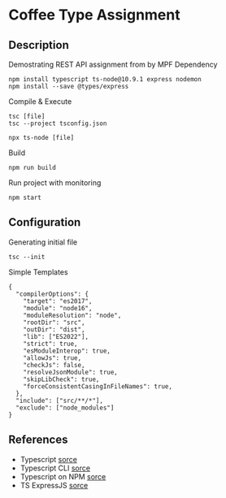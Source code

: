 # Coffee Type Assignment

## Description
Demostrating REST API assignment from by MPF
Dependency
```
npm install typescript ts-node@10.9.1 express nodemon
npm install --save @types/express
```
Compile & Execute
```
tsc [file]
tsc --project tsconfig.json

npx ts-node [file]
```
Build
```
npm run build
```
Run project with monitoring
```
npm start
```
## Configuration
Generating initial file
```
tsc --init
```
Simple Templates 
```
{
  "compilerOptions": {
    "target": "es2017",
    "module": "node16",
    "moduleResolution": "node",
    "rootDir": "src",
    "outDir": "dist",
    "lib": ["ES2022"],
    "strict": true,
    "esModuleInterop": true,
    "allowJs": true,
    "checkJs": false,
    "resolveJsonModule": true,
    "skipLibCheck": true,
    "forceConsistentCasingInFileNames": true,
  },
  "include": ["src/**/*"],
  "exclude": ["node_modules"]
}
```
## References
- Typescript [sorce](https://www.typescriptlang.org/)
- Typescript CLI [sorce](https://www.typescriptlang.org/docs/handbook/compiler-options.html#compiler-options)
- Typescript on NPM [sorce](https://www.npmjs.com/package/typescript)
- TS ExpressJS [sorce](https://www.npmjs.com/package/@types/express)